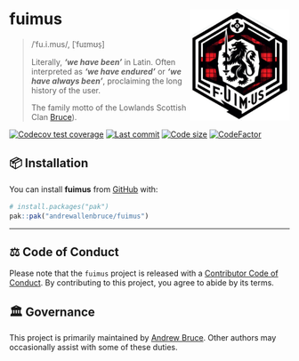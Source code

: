 
<!-- README.md is generated from README.Rmd. Please edit that file -->

# **fuimus** <a href="https://andrewallenbruce.github.io/fuimus/"><img src="man/figures/logo.png" alt="fuimus website" align="right" height="200"/></a>

> /ˈfu.i.mus/, \[ˈfuɪmʊs̠\]
>
> Literally, ***‘we have been’*** in Latin. Often interpreted as ***‘we
> have endured’*** or ***‘we have always been’***, proclaiming the long
> history of the user.
>
> The family motto of the Lowlands Scottish Clan
> [Bruce](https://en.wikipedia.org/wiki/Clan_Bruce)).

<!-- badges: start -->

[![Codecov test
coverage](https://codecov.io/gh/andrewallenbruce/fuimus/branch/master/graph/badge.svg)](https://app.codecov.io/gh/andrewallenbruce/fuimus?branch=master)
[![Last
commit](https://img.shields.io/github/last-commit/andrewallenbruce/fuimus.svg)](https://github.com/andrewallenbruce/fuimus/commits/master)
[![Code
size](https://img.shields.io/github/languages/code-size/andrewallenbruce/fuimus.svg)](https://github.com/andrewallenbruce/fuimus)
[![CodeFactor](https://www.codefactor.io/repository/github/andrewallenbruce/fuimus/badge)](https://www.codefactor.io/repository/github/andrewallenbruce/fuimus)
<!-- badges: end -->

## :package: Installation

You can install **fuimus** from [GitHub](https://github.com/) with:

``` r
# install.packages("pak")
pak::pak("andrewallenbruce/fuimus")
```

------------------------------------------------------------------------

## :balance_scale: Code of Conduct

Please note that the `fuimus` project is released with a [Contributor
Code of
Conduct](https://andrewallenbruce.github.io/fuimus/CODE_OF_CONDUCT.html).
By contributing to this project, you agree to abide by its terms.

## :classical_building: Governance

This project is primarily maintained by [Andrew
Bruce](https://github.com/andrewallenbruce). Other authors may
occasionally assist with some of these duties.
